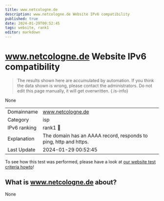 ```yaml
---
title: www.netcologne.de
description: www.netcologne.de Website IPv6 compatibility
published: true
date: 2024-01-29T00:52:45
tags: website, rank1
editor: markdown
---
```


# www.netcologne.de Website IPv6 compatibility

> The results shown here are accumulated by automation. If you think the data shown is wrong, please contact the administrators. 
> Do not edit this page manually, it will get overwritten.
{.is-info}

None


|   |   |
| - | - |
| Domainname | www.netcologne.de
| Category | isp |
| IPv6 ranking | rank1 :1st_place_medal: |
| Explanation | The domain has an AAAA record, responds to ping, http and https. |
| Last Update | 2024-01-29 00:52:45 |

To see how this test was performed, please have a look at [our website test criteria howto](/howto/testcriteria/website)!


## What is www.netcologne.de about?
None
